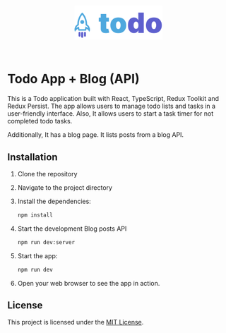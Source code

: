 <p align="center">
  <a href="https://github.com/robstermarinho/todo-react-ts" target="_blank" rel="noopener noreferrer">
    <img width="200" src="./src/assets/todo-logo.svg" alt="todo logo">
  </a>
</p>
<br/>

# Todo App + Blog (API)

This is a Todo application built with React, TypeScript, Redux Toolkit and Redux Persist. The app allows users to manage todo lists and tasks in a user-friendly interface. Also, It allows users to start a task timer for not completed todo tasks.

Additionally, It has a blog page. It lists posts from a blog API.

## Installation

1. Clone the repository
2. Navigate to the project directory
3. Install the dependencies:

   ```bash
   npm install
   ```

4. Start the development Blog posts API

   ```bash
   npm run dev:server
   ```

5. Start the app:

   ```bash
   npm run dev
   ```

6. Open your web browser to see the app in action.

## License

This project is licensed under the [MIT License](LICENSE).
